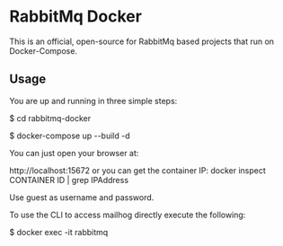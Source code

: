 # RabbitMq Docker
This is an official, open-source for RabbitMq based projects that run on Docker-Compose. 
    
## Usage
You are up and running in three simple steps:

$ cd rabbitmq-docker

$ docker-compose up --build -d 
 
You can just open your browser at:

http://localhost:15672 or you can get the container IP: docker inspect CONTAINER ID | grep IPAddress

Use guest as username and password.

To use the CLI to access mailhog directly execute the following:

$ docker exec -it rabbitmq
